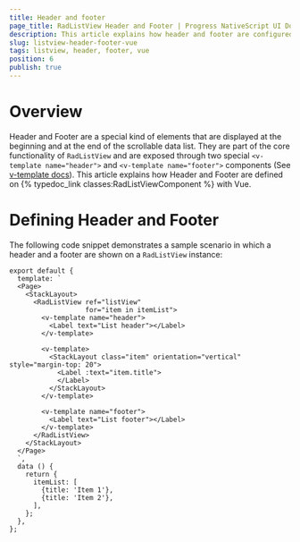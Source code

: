 ```yaml
---
title: Header and footer
page_title: RadListView Header and Footer | Progress NativeScript UI Documentation
description: This article explains how header and footer are configured in RadListView and Vue.
slug: listview-header-footer-vue
tags: listview, header, footer, vue
position: 6
publish: true
---
```


# Overview
Header and Footer are a special kind of elements that are displayed at the beginning and at the end of the scrollable data list. They are part of the core functionality of `RadListView` and are exposed through two special `<v-template name="header">` and `<v-template name="footer">` components (See [v-template docs](https://nativescript-vue.org/en/docs/utilities/v-template/)). This article explains how Header and Footer are defined on {% typedoc_link classes:RadListViewComponent %}  with Vue.

# Defining Header and Footer
The following code snippet demonstrates a sample scenario in which a header and a footer are shown on a `RadListView` instance:

```
export default {
  template: `
  <Page>
    <StackLayout>
      <RadListView ref="listView"
                   for="item in itemList">
        <v-template name="header">
          <Label text="List header"></Label>
        </v-template>

        <v-template>
          <StackLayout class="item" orientation="vertical" style="margin-top: 20">
            <Label :text="item.title">
            </Label>
          </StackLayout>
        </v-template>

        <v-template name="footer">
          <Label text="List footer"></Label>
        </v-template>
      </RadListView>
    </StackLayout>
  </Page>
  `,
  data () {
    return {
      itemList: [
        {title: 'Item 1'},
        {title: 'Item 2'},
      ],
    };
  },
};
```